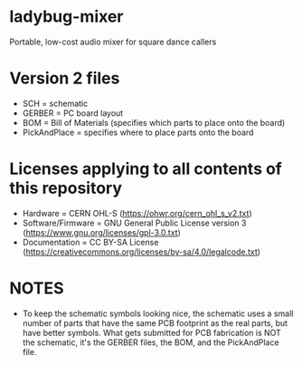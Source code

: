 # ladybug-mixer
Portable, low-cost audio mixer for square dance callers

# Version 2 files
- SCH = schematic
- GERBER = PC board layout
- BOM = Bill of Materials (specifies which parts to place onto the board)
- PickAndPlace = specifies where to place parts onto the board

# Licenses applying to all contents of this repository
- Hardware = CERN OHL-S (https://ohwr.org/cern_ohl_s_v2.txt)
- Software/Firmware = GNU General Public License version 3 (https://www.gnu.org/licenses/gpl-3.0.txt)
- Documentation = CC BY-SA License (https://creativecommons.org/licenses/by-sa/4.0/legalcode.txt)

# NOTES
- To keep the schematic symbols looking nice, the schematic uses a small number of parts that have the same PCB footprint as the real parts, but have better symbols.  What gets submitted for PCB fabrication is NOT the schematic, it's the GERBER files, the BOM, and the PickAndPlace file.
